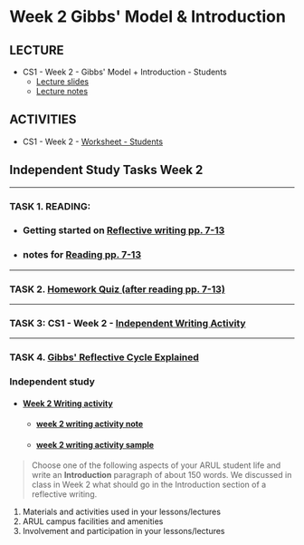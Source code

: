 # Week 2 Gibbs' Model & Introduction
## LECTURE
- CS1 - Week 2 - Gibbs' Model + Introduction - Students 
    - [Lecture slides](/csweek2GibbsModelIntroduction/materials/CS1Week2GibbsmodelIntroductionStudents.pptx)
    - [Lecture notes](/csweek2GibbsModelIntroduction/materials/CS1Week2GibbsmodelIntroductionStudents.md)
## ACTIVITIES
- CS1 - Week 2 - [Worksheet - Students](/csweek2GibbsModelIntroduction/materials/CS1Week2worksheetStudents.md) 
## Independent Study Tasks  Week 2 
---
### TASK 1. READING:
- ### Getting started on [Reflective writing pp. 7-13](/csweek2GibbsModelIntroduction/materials/CS1Week2Readingpp713PDF.pdf)
- ###  notes for [Reading pp. 7-13](/csweek2GibbsModelIntroduction/materials/CS1Week2Readingpp713PDF.md)
---
 ### TASK 2. [Homework Quiz (after reading pp. 7-13)](/csweek2GibbsModelIntroduction/materials/%20HomeworkQuizreading%20.md)
---
### TASK 3: CS1 - Week 2 - [Independent Writing Activity](/csweek2GibbsModelIntroduction/materials/IndependentstudyWeek2writingactivity.md)
---
### TASK 4. [Gibbs' Reflective Cycle Explained](https://youtu.be/-gbczr0lRf4)


### Independent study 
- #### [Week 2 Writing activity](/csweek2GibbsModelIntroduction/materials/IndependentstudyWeek2writingactivity.docx)
  - #### [week 2 writing activity note](/csweek2GibbsModelIntroduction/materials/IndependentstudyWeek2writingactivity.md)
   
  - #### [week 2 writing activity sample](/csweek2GibbsModelIntroduction/materials/sample-introduction.md)
> Choose one of the following aspects of your ARUL student life and write an **Introduction** paragraph of about 150 words. We discussed in class in Week 2 what should go in the Introduction section of a reflective writing. 
 
 
1. Materials and activities used in your lessons/lectures 
2. ARUL campus facilities and amenities
3. Involvement and participation in your lessons/lectures

